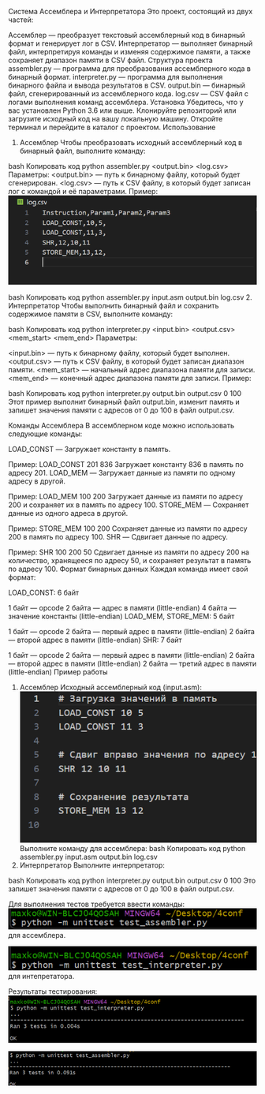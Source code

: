Система Ассемблера и Интерпретатора
Это проект, состоящий из двух частей:

Ассемблер — преобразует текстовый ассемблерный код в бинарный формат и генерирует лог в CSV.
Интерпретатор — выполняет бинарный файл, интерпретируя команды и изменяя содержимое памяти, а также сохраняет диапазон памяти в CSV файл.
Структура проекта
assembler.py — программа для преобразования ассемблерного кода в бинарный формат.
interpreter.py — программа для выполнения бинарного файла и вывода результатов в CSV.
output.bin — бинарный файл, сгенерированный из ассемблерного кода.
log.csv — CSV файл с логами выполнения команд ассемблера.
Установка
Убедитесь, что у вас установлен Python 3.6 или выше.
Клонируйте репозиторий или загрузите исходный код на вашу локальную машину.
Откройте терминал и перейдите в каталог с проектом.
Использование
1. Ассемблер
Чтобы преобразовать исходный ассемблерный код в бинарный файл, выполните команду:

bash
Копировать код
python assembler.py <output.bin> <log.csv>
Параметры:
<output.bin> — путь к бинарному файлу, который будет сгенерирован.
<log.csv> — путь к CSV файлу, в который будет записан лог с командой и её параметрами.
Пример:
![alt text](image-5.png)

bash
Копировать код
python assembler.py input.asm output.bin log.csv
2. Интерпретатор
Чтобы выполнить бинарный файл и сохранить содержимое памяти в CSV, выполните команду:

bash
Копировать код
python interpreter.py <input.bin> <output.csv> <mem_start> <mem_end>
Параметры:

<input.bin> — путь к бинарному файлу, который будет выполнен.
<output.csv> — путь к CSV файлу, в который будет записан диапазон памяти.
<mem_start> — начальный адрес диапазона памяти для записи.
<mem_end> — конечный адрес диапазона памяти для записи.
Пример:

bash
Копировать код
python interpreter.py output.bin output.csv 0 100
Этот пример выполнит бинарный файл output.bin, изменит память и запишет значения памяти с адресов от 0 до 100 в файл output.csv.

Команды Ассемблера
В ассемблерном коде можно использовать следующие команды:

LOAD_CONST — Загружает константу в память.

Пример: LOAD_CONST 201 836
Загружает константу 836 в память по адресу 201.
LOAD_MEM — Загружает данные из памяти по одному адресу в другой.

Пример: LOAD_MEM 100 200
Загружает данные из памяти по адресу 200 и сохраняет их в память по адресу 100.
STORE_MEM — Сохраняет данные из одного адреса в другой.

Пример: STORE_MEM 100 200
Сохраняет данные из памяти по адресу 200 в память по адресу 100.
SHR — Сдвигает данные по адресу.

Пример: SHR 100 200 50
Сдвигает данные из памяти по адресу 200 на количество, хранящееся по адресу 50, и сохраняет результат в память по адресу 100.
Формат бинарных данных
Каждая команда имеет свой формат:

LOAD_CONST: 6 байт

1 байт — opcode
2 байта — адрес в памяти (little-endian)
4 байта — значение константы (little-endian)
LOAD_MEM, STORE_MEM: 5 байт

1 байт — opcode
2 байта — первый адрес в памяти (little-endian)
2 байта — второй адрес в памяти (little-endian)
SHR: 7 байт

1 байт — opcode
2 байта — первый адрес в памяти (little-endian)
2 байта — второй адрес в памяти (little-endian)
2 байта — третий адрес в памяти (little-endian)
Пример работы
1. Ассемблер
Исходный ассемблерный код (input.asm):
![alt text](image.png)
Выполните команду для ассемблера:
bash
Копировать код
python assembler.py input.asm output.bin log.csv
2. Интерпретатор
Выполните интерпретатор:

bash
Копировать код
python interpreter.py output.bin output.csv 0 100
Это запишет значения памяти с адресов от 0 до 100 в файл output.csv.

Для выполнения тестов требуется ввести команды:
![alt text](image-1.png)
для ассемблера. 

![alt text](image-2.png)
для интепретатора.

Результаты тестирования:
![alt text](image-3.png)

![alt text](image-4.png)
